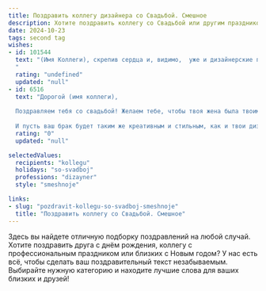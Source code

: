 ```yaml
---
title: Поздравить коллегу дизайнера со Свадьбой. Смешное
description: Хотите поздравить коллегу со Свадьбой или другим праздником? Наш ИИ создаст незабываемое поздравление, а вы обязательно выделитесь среди других.  
date: 2024-10-23
tags: second tag
wishes:
- id: 101544
  text: "(Имя Коллеги), скрепив сердца и, видимо,  уже и дизайнерские проекты, вы, наконец, решились на этот смелый шаг!  Поздравляем с официальным переходом в статус семейного гнездостроителя! Пусть в вашей совместной жизни будет столько же креатива, сколько вы вкладываете в работу, только без дедлайнов и нервотрепки!  Горько! (но только не для ваших дизайнерских шедевров!)
  "
  rating: "undefined"
  updated: "null"
- id: 6516
  text: "Дорогой (имя коллеги),
  
  Поздравляем тебя со свадьбой! Желаем тебе, чтобы твоя жена была твоим идеальным \"дизайнером\". Пусть она умело \"оформляет\" семейный уют, рисует яркими красками будни, а главным ее \"проектом\" станет создание очаровательных \"малышей-шедевров\".
  
  И пусть ваш брак будет таким же креативным и стильным, как и твои дизайнерские проекты!"
  rating: "0"
  updated: "null"

selectedValues:
  recipients: "kollegu"
  holidays: "so-svadboj"
  professions: "dizayner"
  style: "smeshnoje"

links:
- slug: "pozdravit-kollegu-so-svadboj-smeshnoje"
  title: "Поздравить коллегу со Свадьбой. Смешное"
---
```


Здесь вы найдете отличную подборку поздравлений на любой случай. 
Хотите поздравить друга с днём рождения, коллегу с профессиональным праздником или близких с Новым годом? У нас есть всё, чтобы сделать ваш поздравительный текст незабываемым. Выбирайте нужную категорию и находите лучшие слова для ваших близких и друзей!
